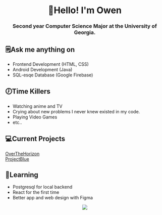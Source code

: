 <h1 align="center">👋Hello! I'm Owen</h1>

<h3 align="center">Second year Computer Science Major at the University of Georgia.</h3>

## 🗒Ask me anything on
- Frontend Development (HTML, CSS)
- Android Development (Java)
- SQL-esqe Database (Google Firebase)

## 🕖Time Killers
- Watching anime and TV
- Crying about new problems I never knew existed in my code.
- Playing Video Games
- etc..

## 💻Current Projects
[OverTheHorizon](https://github.com/osn53387/OverTheHorizon)
<br>
[ProjectBlue](https://github.com/osn53387/ProjectBlue)

## 💬Learning
- Postgresql for local backend
- React for the first time
- Better app and web design with Figma

<p align="center">
<a href="https://git.io/streak-stats">
  <img src="https://streak-stats.demolab.com?user=osn53387&theme=gruvbox&date_format=M%20j%5B%2C%20Y%5D"/>
</a></p>
